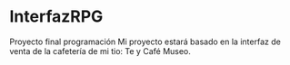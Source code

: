 # InterfazRPG
Proyecto final programación
Mi proyecto estará basado en la interfaz de venta de la cafetería de mi tio: Te y Café Museo.
